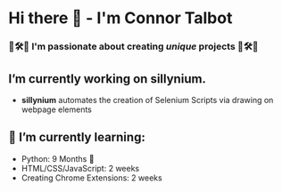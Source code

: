 # Hi there 👋 - I'm Connor Talbot
### 🎼🛠🧪 I'm passionate about creating *unique* projects 🎼🛠🧪 ###

<!--
**con-dog/con-dog** is a ✨ _special_ ✨ repository because its `README.md` (this file) appears on your GitHub profile.
-->

## I’m currently working on sillynium. ##
- **sillynium** automates the creation of Selenium Scripts via drawing on webpage elements

 
## 🌱 I’m currently learning:
- Python: 9 Months 👶
- HTML/CSS/JavaScript: 2 weeks
- Creating Chrome Extensions: 2 weeks
